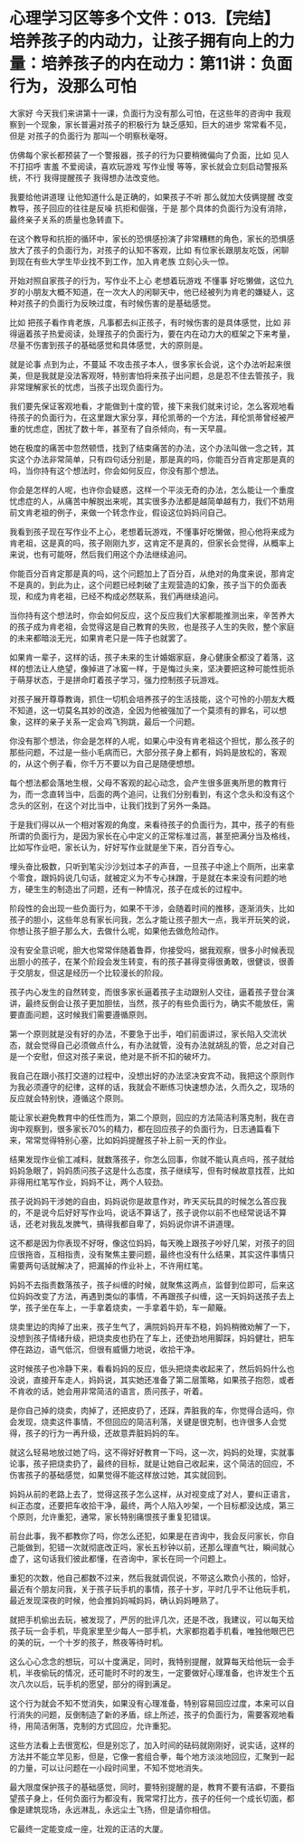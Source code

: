 # 心理学习区等多个文件：013.【完结】培养孩子的内动力，让孩子拥有向上的力量：培养孩子的内在动力：第11讲：负面行为，没那么可怕

大家好 今天我们来讲第十一课，负面行为没有那么可怕，在这些年的咨询中 我观察到一个现象，家长普遍对孩子的积极行为 缺乏感知，巨大的进步 常常看不见，但是 对孩子的负面行为 那叫一个明察秋毫呀。

仿佛每个家长都预装了一个警报器，孩子的行为只要稍微偏向了负面，比如 见人不打招呼 害羞 不爱阅读，喜欢玩游戏 写作业慢 等等，家长就会立刻启动警报系统，不行 我得提醒孩子 我得想办法改变他。

我要给他讲道理 让他知道什么是正确的，如果孩子不听 那么就加大伎俩提醒 改变教导，孩子回应的往往是反噪 抗拒和倔强，于是 那个具体的负面行为没有消除，最终亲子关系的质量也急转直下。

在这个教导和抗拒的循环中，家长的恐惧感扮演了非常糟糕的角色，家长的恐惧感放大了孩子的负面行为，对孩子的认知不客观，比如 有位家长跟朋友吃饭，闲聊到现在有些大学生毕业找不到工作，加入肯老族 立刻心头一惊。

开始对照自家孩子的行为，写作业不上心 老想着玩游戏 不懂事 好吃懒做，这位九岁的小朋友大概不知道，在一次大人的闲聊天中，他已经被列为肯老的嫌疑人，这种对孩子的负面行为反映过度，有时候伤害的是基础感觉。

比如 把孩子看作肯老族，凡事都去纠正孩子，有时候伤害的是具体感觉，比如 非得逼着孩子热爱阅读，处理孩子的负面行为，要在内在动力大的框架之下来考量，尽量不伤害到孩子的基础感觉和具体感觉，大的原则是。

就是论事 点到为止，不蔓延 不攻击孩子本人，很多家长会说，这个办法听起来很美，但是我就是没法客观呀，特别害怕将来孩子出问题，总是忍不住去管孩子，我非常理解家长的忧虑，当孩子出现负面行为。

我们要先保证客观地看，才能做到十度的管，接下来我们就来讨论，怎么客观地看待孩子的负面行为，在这里跟大家分享，拜伦凯蒂的一个方法，拜伦凯蒂曾经被严重的忧虑症，困扰了数十年，甚至有了自杀倾向，有一天早晨。

她在极度的痛苦中忽然顿悟，找到了结束痛苦的办法，这个办法叫做一念之转，其实这个办法非常简单，只有四句话分别是，那是真的吗，你能百分百肯定那是真的吗，当你持有这个想法时，你会如何反应，你没有那个想法。

你会是怎样的人呢，也许你会疑惑，这样一个平淡无奇的办法，怎么能让一个重度忧虑症的人，从痛苦中解脱出来呢，其实很多办法都是越简单越有力，我们不妨用前文肯老祖的例子，来做一个转念作业，假设这位妈妈问自己。

我看到孩子现在写作业不上心，老想着玩游戏，不懂事好吃懒做，担心他将来成为肯老祖，这是真的吗，孩子刚刚九岁，这肯定不是真的，但家长会觉得，从概率上来说，也有可能呀，然后我们用这个办法继续追问。

你能百分百肯定那是真的吗，这个问题加上了百分百，从绝对的角度来说，那肯定不是真的，到此为止，这个问题已经刺破了主观营造的幻象，孩子当下的负面表现，和成为肯老祖，已经不构成必然联系，我们再继续追问。

当你持有这个想法时，你会如何反应，这个反应我们大家都能推测出来，辛苦养大的孩子成为肯老祖，会觉得这是自己教育的失败，也是孩子人生的失败，整个家庭的未来都暗淡无光，如果肯老只是一阵子也就罢了。

如果肯一辈子，这样的话，孩子未来的生计婚姻家庭，身心健康全都没了着落，这样的想法让人绝望，像掉进了冰窖一样，于是悔过头来，坚决要把这种可能性扼杀于萌芽状态，于是拼命盯着孩子学习，强力控制孩子玩游戏。

对孩子展开尊尊教诲，抓住一切机会培养孩子的生活技能，这个可怜的小朋友大概不知道，这一切莫名其妙的改造，全因为他被强加了一个莫须有的罪名，可以想象，这样的亲子关系一定会鸡飞狗跳，最后一个问题。

你没有那个想法，你会是怎样的人呢，如果心中没有肯老祖这个担忧，那么孩子的那些问题，不过是一些小毛病而已，大部分孩子身上都有，妈妈是放松的，客观的，从这个例子看，你千万不要以为自己是随便想想。

每个想法都会落地生根，父母不客观的起心动念，会产生很多匪夷所思的教育行为，而一念直转当中，后面的两个追问，让我们分别看到，有这个念头和没有这个念头的区别，在这个对比当中，让我们找到了另外一条路。

于是我们得以从一个相对客观的角度，来看待孩子的负面行为，其中，孩子的有些所谓的负面行为，是因为家长在心中定义的正常标准过高，甚至把满分当及格线，比如写作业吧，家长认为，好好写作业就是坐下来，百分百专心。

埋头奋比极数，只听到笔尖沙沙划过本子的声音，一旦孩子中途上个厕所，出来拿个零食，跟妈妈说几句话，就被定义为不专心抹蹭，于是就在本来没有问题的地方，硬生生的制造出了问题，还有一种情况，孩子在成长的过程中。

阶段性的会出现一些负面行为，如果不干涉，会随着时间的推移，逐渐消失，比如孩子的胆小，这些年总有家长问我，怎么才能让孩子胆大一点，我半开玩笑的说，你想让孩子胆子那么大，去做什么呢，如果他去做危险动作。

没有安全意识呢，胆大也常常伴随着鲁莽，你接受吗，据我观察，很多小时候表现出胆小的孩子，在某个阶段会发生转变，有的孩子甚得变得很勇敢，很健谈，很善于交朋友，但这是经历一个比较漫长的阶段。

孩子内心发生的自然转变，而很多家长逼着孩子主动跟别人交往，逼着孩子登台演讲，最终反倒会让孩子更加胆怯，当然，孩子的有些负面行为，确实不能放任，需要直面问题，这时候我们需要遵循原则。

第一个原则就是没有好的办法，不要急于出手，咱们前面讲过，家长陷入交流状态，就会觉得自己必须做点什么，有办法就管，没有办法就胡乱的管，总之对自己是一个安慰，但这对孩子来说，绝对是不折不扣的破坏力。

我自己在跟小孩打交道的过程中，没想出好的办法坚决安宾不动，我把这个原则作为我必须遵守的纪律，这样的话，我就会不断练习快速想办法，久而久之，现场的反应就会特别快，遵循这个原则。

能让家长避免教育中的任性而为，第二个原则，回应的方法简洁利落克制，我在咨询中观察到，很多家长70%的精力，都在回应孩子的负面行为，日志通篇看下来，常常觉得特别心塞，比如妈妈提醒孩子补上前一天的作业。

结果发现作业偷工减料，就数落孩子，你怎么回事，你就不能认真点吗，孩子就给妈妈急眼了，妈妈质问孩子这是什么态度，孩子继续写，但有时候故意找茬，比如非得用红笔写作业，妈妈不让，两个人较劲。

孩子说妈妈干涉她的自由，妈妈说你是故意作对，昨天买玩具的时候怎么答应我的，不是说今后好好写作业吗，说话不算话了，孩子说你以前不也经常说话不算话，还老对我乱发脾气，搞得我都自卑了，妈妈说你讲不讲道理。

这不都是因为你表现不好呀，像这位妈妈，每天晚上跟孩子吵好几架，对孩子的回应很拖沓，互相指责，没有聚焦主要问题，最终也没有什么结果，其实这件事情只需要两句话就解决了，把漏掉的作业补上，不许用红笔。

妈妈不去指责数落孩子，孩子纠缠的时候，就聚焦这两点，监督到位即可，后来这位妈妈改变了方法，再遇到类似的事情，不再跟孩子纠缠，这一天妈妈送孩子去上学，孩子坐在车上，一手拿着烧卖，一手拿着牛奶，车一颠簸。

烧卖里边的肉掉了出来，孩子生气了，满院妈妈开车不稳，妈妈稍微劝解了一下，没想到孩子情绪升级，把烧卖皮也扔在了车上，还使劲地用脚踩，妈妈健壮，把车停在路边，语气低沉，但很有威慑力地说，收拾干净。

这时候孩子也冷静下来，看看妈妈的反应，低头把烧卖收起来了，然后妈妈什么也没说，直接开车走人，妈妈说，其实她还准备了第二层策略，如果孩子抱怨，或者不肯收的话，她会用非常简洁的语言，质问孩子，听着。

是你自己掉的烧卖，肉掉了，还把皮扔了，还踩，弄脏我的车，你觉得合适吗，你会发现，烧卖这件事情，不但回应的简洁利落，关键是很克制，也许很多人会觉得，孩子的行为一再升级，还故意弄脏妈妈的车。

就这么轻易地放过她了吗，这不得好好教育一下吗，这一次，妈妈的处理，实就事论事，孩子把烧卖扔了，最终的目标，就是让她自己收起来，这个简洁的回应，不伤害孩子的基础感觉，如果觉得不能这样放过她，其实就回到。

妈妈从前的老路上去了，觉得这孩子怎么这样，从对视变成了对人，要纠正语言，纠正态度，还要把车收拾干净，最终，两个人陷入吵架，一个目标都没达成，第三个原则，允许重犯，通常，家长特别痛恨孩子重复犯错误。

前台此事，我不都教你了吗，你怎么还犯，如果是在咨询中，我会反问家长，你自己能做到，犯错一次就彻底改正吗，家长五秒钟以前，还那么理直气壮，瞬间就心虚了，这句话我们彼此都懂，在咨询中，家长在同一个问题上。

重犯的次数，他自己都数不过来，然后我就调侃说，不带这么欺负小孩的，恰好，最近有个朋友问我，关于孩子玩手机的事情，孩子十岁，平时几乎不让他玩手机，最近发现深夜的时候，他会推妈妈喊妈妈，确认妈妈睡熟了。

就把手机偷出去玩，被发现了，严厉的批评几次，还是不改，我建议，可以每天给孩子玩一会手机，毕竟家里至少每人一部手机，大家都抱着手机看，唯独他眼巴巴的美的玩，一个十岁的孩子，熬夜等待时机。

这么心心念念的想玩，可以十度满足，同时，我特别提醒，就算每天给他玩一会手机，半夜偷玩的情况，还可能时不时的发生，一定要做好心理准备，也许发生个五次八次以后，玩手机的愿望，部分的得到满足。

这个行为就会不知不觉消失，如果没有心理准备，特别容易回应过度，本来可以自行消失的问题，反倒制造了新的矛盾，综上所述，孩子的负面行为，需要客观地看待，用简洁俐落，克制的方式回应，允许重犯。

这些方法看上去很宽松，但是别忘了，加入时间的砝码就刚刚好，说实话，这样的方法并不能立竿见影，但是，它像一套组合拳，每个地方淡淡地回应，汇聚到一起的力量，可以让问题在一小段时间里，不知不觉地消失。

最大限度保护孩子的基础感觉，同时，要特别提醒的是，教育不要有洁癖，不要指望孩子身上，任何负面行为都没有，我常常打比方，孩子的任何一个成长切面，都像是建筑现场，永远淋乱，永远尘土飞扬，但是请你相信。

它最终一定能变成一座，壮观的正洁的大厦。